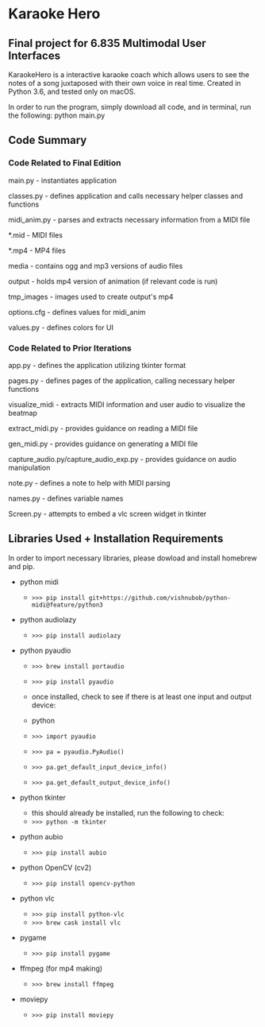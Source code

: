 # Karaoke Hero
## Final project for 6.835 Multimodal User Interfaces

KaraokeHero is a interactive karaoke coach which allows users to see the notes of a song juxtaposed with their own voice in real time. Created in Python 3.6, and tested only on macOS.

In order to run the program, simply download all code, and in terminal, run the following:
python main.py

## Code Summary

### Code Related to Final Edition

main.py - instantiates application

classes.py - defines application and calls necessary helper classes and functions

midi_anim.py - parses and extracts necessary information from a MIDI file

\*.mid - MIDI files

\*.mp4 - MP4 files

media - contains ogg and mp3 versions of audio files

output - holds mp4 version of animation (if relevant code is run)

tmp_images - images used to create output's mp4

options.cfg - defines values for midi_anim

values.py - defines colors for UI

### Code Related to Prior Iterations

app.py - defines the application utilizing tkinter format

pages.py - defines pages of the application, calling necessary helper functions

visualize_midi - extracts MIDI information and user audio to visualize the beatmap

extract_midi.py - provides guidance on reading a MIDI file

gen_midi.py - provides guidance on generating a MIDI file

capture_audio.py/capture_audio_exp.py - provides guidance on audio manipulation

note.py - defines a note to help with MIDI parsing

names.py - defines variable names

Screen.py - attempts to embed a vlc screen widget in tkinter

## Libraries Used + Installation Requirements

In order to import necessary libraries, please dowload and install homebrew and pip. 

- python midi
	- `>>> pip install git+https://github.com/vishnubob/python-midi@feature/python3`

- python audiolazy
	- `>>> pip install audiolazy`

- python pyaudio
	- `>>> brew install portaudio`
	- `>>> pip install pyaudio`

	- once installed, check to see if there is at least one input and output device:
	- python
	- `>>> import pyaudio`
	- `>>> pa = pyaudio.PyAudio()`
	- `>>> pa.get_default_input_device_info()`
	- `>>> pa.get_default_output_device_info()`

- python tkinter
	- this should already be installed, run the following to check:
	- `>>> python -m tkinter`

- python aubio
	- `>>> pip install aubio`

- python OpenCV (cv2)
	- `>>> pip install opencv-python`

- python vlc
	- `>>> pip install python-vlc`
	- `>>> brew cask install vlc`

- pygame
	- `>>> pip install pygame`

- ffmpeg (for mp4 making)
	- `>>> brew install ffmpeg`

- moviepy
	- `>>> pip install moviepy`

<!-- - python cocoa
	- >>> pip install pycocoa -->
